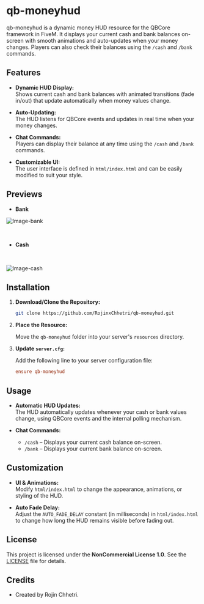 # qb-moneyhud

qb-moneyhud is a dynamic money HUD resource for the QBCore framework in FiveM. It displays your current cash and bank balances on-screen with smooth animations and auto-updates when your money changes. Players can also check their balances using the `/cash` and `/bank` commands.

## Features

- **Dynamic HUD Display:**  
  Shows current cash and bank balances with animated transitions (fade in/out) that update automatically when money values change.
  
- **Auto-Updating:**  
  The HUD listens for QBCore events and updates in real time when your money changes.
  
- **Chat Commands:**  
  Players can display their balance at any time using the `/cash` and `/bank` commands.
  
- **Customizable UI:**  
  The user interface is defined in `html/index.html` and can be easily modified to suit your style.

## Previews

- **Bank**

![Image-bank](https://cdn.discordapp.com/attachments/873793727041253387/1337006572311810108/bank.png?ex=67c8cfa7&is=67c77e27&hm=2cd77e59b371bb79d699aa1802e1010fcf9b34cf9328c66b6cfdce0485c3bdcb&)

<br>

- **Cash**

<br>

![Image-cash](https://cdn.discordapp.com/attachments/873793727041253387/1337006572722716682/cash.png?ex=67c8cfa7&is=67c77e27&hm=5c1d3fa323f5eaa66cbe3cb92aad8b24b1d9d71d1cbb68a4e54c86559748b253&)


## Installation

1. **Download/Clone the Repository:**

   ```bash
   git clone https://github.com/RojinxChhetri/qb-moneyhud.git
   ```

2. **Place the Resource:**

   Move the `qb-moneyhud` folder into your server's `resources` directory.

3. **Update `server.cfg`:**

   Add the following line to your server configuration file:
   
   ```cfg
   ensure qb-moneyhud
   ```

## Usage

- **Automatic HUD Updates:**  
  The HUD automatically updates whenever your cash or bank values change, using QBCore events and the internal polling mechanism.
  
- **Chat Commands:**
  - `/cash` – Displays your current cash balance on-screen.
  - `/bank` – Displays your current bank balance on-screen.

## Customization

- **UI & Animations:**  
  Modify `html/index.html` to change the appearance, animations, or styling of the HUD.
  
- **Auto Fade Delay:**  
  Adjust the `AUTO_FADE_DELAY` constant (in milliseconds) in `html/index.html` to change how long the HUD remains visible before fading out.

## License

This project is licensed under the **NonCommercial License 1.0**. See the [LICENSE](LICENSE) file for details.

## Credits

- Created by Rojin Chhetri.
